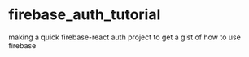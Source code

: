 # firebase_auth_tutorial
making a quick firebase-react auth project to get a gist of how to use firebase
